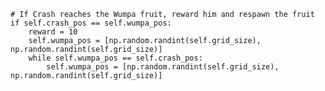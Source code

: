     # If Crash reaches the Wumpa fruit, reward him and respawn the fruit
    if self.crash_pos == self.wumpa_pos:
        reward = 10
        self.wumpa_pos = [np.random.randint(self.grid_size), np.random.randint(self.grid_size)]
        while self.wumpa_pos == self.crash_pos:
            self.wumpa_pos = [np.random.randint(self.grid_size), np.random.randint(self.grid_size)]
